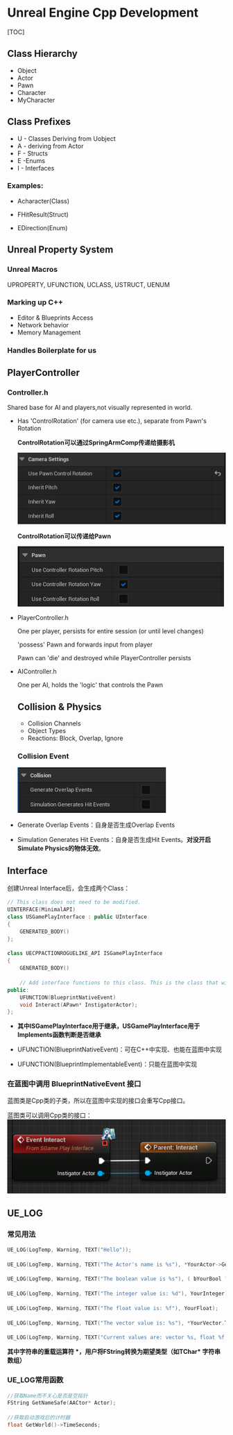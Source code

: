 # Unreal Engine Cpp Development

[TOC]

## Class Hierarchy

* Object
* Actor
* Pawn
* Character
* MyCharacter

## Class Prefixes

* U - Classes Deriving from Uobject
* A - deriving from Actor
* F - Structs
* E -Enums
* I - Interfaces

### Examples: 

* Acharacter(Class)

* FHitResult(Struct)

* EDirection(Enum)

## Unreal Property System

### Unreal Macros

UPROPERTY, UFUNCTION, UCLASS, USTRUCT, UENUM 

### Marking up C++

* Editor & Blueprints Access
* Network behavior
* Memory Management

### Handles Boilerplate for us

## PlayerController

### Controller.h

Shared base for AI and players,not visually represented in world.

* Has 'ControlRotation' (for camera use etc.), separate from Pawn's Rotation

  **ControlRotation可以通过SpringArmComp传递给摄影机**

  ![image-20220621224143910](assets/image-20220621224143910.png)

  **ControlRotation可以传递给Pawn**

  ![image-20220621222829351](assets/image-20220621222829351.png)

  

* PlayerController.h

  One per player, persists for entire session (or until level changes)

  'possess' Pawn and forwards input from player

  Pawn can 'die' and destroyed while PlayerController persists

* AIController.h

  One per AI, holds the 'logic' that controls the Pawn
  
  ## Collision & Physics
  
  * Collision Channels
  * Object Types
  * Reactions: Block, Overlap, Ignore
  
  ### Collision Event
  
  ![image-20220622193757588](assets/image-20220622193757588.png)

* Generate Overlap Events：自身是否生成Overlap Events
* Simulation Generates Hit Events：自身是否生成Hit Events。**对没开启Simulate Physics的物体无效**。

## Interface

创建Unreal Interface后，会生成两个Class：

```c++
// This class does not need to be modified.
UINTERFACE(MinimalAPI)
class USGamePlayInterface : public UInterface
{
	GENERATED_BODY()
};

class UECPPACTIONROGUELIKE_API ISGamePlayInterface
{
	GENERATED_BODY()

	// Add interface functions to this class. This is the class that will be inherited to implement this interface.
public:
	UFUNCTION(BlueprintNativeEvent)
	void Interact(APawn* InstigatorActor);
};
```

* **其中ISGamePlayInterface用于继承，USGamePlayInterface用于Implements函数判断是否继承**

* UFUNCTION(BlueprintNativeEvent)：可在C++中实现、也能在蓝图中实现
* UFUNCTION(BlueprintImplementableEvent)：只能在蓝图中实现

### 在蓝图中调用 BlueprintNativeEvent 接口

蓝图类是Cpp类的子类，所以在蓝图中实现的接口会重写Cpp接口。

蓝图类可以调用Cpp类的接口：![image-20220625175730760](assets/image-20220625175730760.png)

## UE_LOG

### 常见用法

```c++
UE_LOG(LogTemp, Warning, TEXT("Hello"));

UE_LOG(LogTemp, Warning, TEXT("The Actor's name is %s"), *YourActor->GetName());

UE_LOG(LogTemp, Warning, TEXT("The boolean value is %s"), ( bYourBool ? TEXT("true") : TEXT("false") ));

UE_LOG(LogTemp, Warning, TEXT("The integer value is: %d"), YourInteger);

UE_LOG(LogTemp, Warning, TEXT("The float value is: %f"), YourFloat);

UE_LOG(LogTemp, Warning, TEXT("The vector value is: %s"), *YourVector.ToString());

UE_LOG(LogTemp, Warning, TEXT("Current values are: vector %s, float %f, and integer %d"), *YourVector.ToString(), YourFloat, YourInteger);
```

**其中字符串的重载运算符 \*，用户将FString转换为期望类型（如TChar\* 字符串数组）**

### UE_LOG常用函数

```c++
//获取Name而不关心是否是空指针
FString GetNameSafe(AACtor* Actor);

//获取启动游戏后的计时器
float GetWorld()->TimeSeconds; 
```



